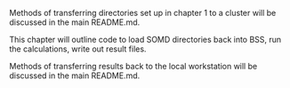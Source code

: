 Methods of transferring directories set up in chapter 1 to a cluster will be discussed in the main README.md.





This chapter will outline code to load SOMD directories back into BSS, run the calculations, write out result files.





Methods of transferring results back to the local workstation will be discussed in the main README.md.